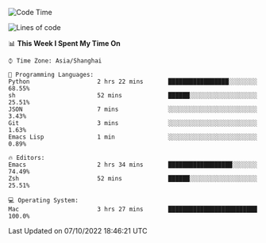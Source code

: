 <!--START_SECTION:waka-->
![Code Time](http://img.shields.io/badge/Code%20Time-893%20hrs%2018%20mins-blue)

![Lines of code](https://img.shields.io/badge/From%20Hello%20World%20I%27ve%20Written-22%20Thousand%20lines%20of%20code-blue)

📊 **This Week I Spent My Time On** 

```text
⌚︎ Time Zone: Asia/Shanghai

💬 Programming Languages: 
Python                   2 hrs 22 mins       █████████████████░░░░░░░░   68.55% 
sh                       52 mins             ██████░░░░░░░░░░░░░░░░░░░   25.51% 
JSON                     7 mins              ░░░░░░░░░░░░░░░░░░░░░░░░░   3.43% 
Git                      3 mins              ░░░░░░░░░░░░░░░░░░░░░░░░░   1.63% 
Emacs Lisp               1 min               ░░░░░░░░░░░░░░░░░░░░░░░░░   0.89%

🔥 Editors: 
Emacs                    2 hrs 34 mins       ██████████████████░░░░░░░   74.49% 
Zsh                      52 mins             ██████░░░░░░░░░░░░░░░░░░░   25.51%

💻 Operating System: 
Mac                      3 hrs 27 mins       █████████████████████████   100.0%

```


 Last Updated on 07/10/2022 18:46:21 UTC
<!--END_SECTION:waka-->
